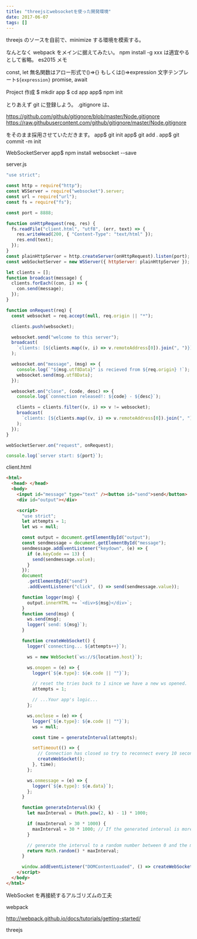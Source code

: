 ```yaml
---
title: "threejsとwebsocketを使った開発環境"
date: 2017-06-07
tags: []
---
```


threejs のソースを自前で、minimize する環境を模索する。

なんとなく webpack をメインに据えてみたい。
npm install -g xxx は適宜やるとして省略。
es2015 メモ

const, let
無名関数はアロー形式で()=>{} もしくは()=>expression
文字テンプレート`${expression}`
promise, await

Project 作成
$ mkdir app
$ cd app
app$ npm init

とりあえず git に登録しよう。
.gitignore は、

https://github.com/github/gitignore/blob/master/Node.gitignore
https://raw.githubusercontent.com/github/gitignore/master/Node.gitignore

をそのまま採用させていただきます。
app$ git init
app$ git add .
app$ git commit -m init

WebSocketServer
app$ npm install websocket --save

server.js

```javascript
"use strict";

const http = require("http");
const WSServer = require("websocket").server;
const url = require("url");
const fs = require("fs");

const port = 8888;

function onHttpRequest(req, res) {
  fs.readFile("client.html", "utf8", (err, text) => {
    res.writeHead(200, { "Content-Type": "text/html" });
    res.end(text);
  });
}
const plainHttpServer = http.createServer(onHttpRequest).listen(port);
const webSocketServer = new WSServer({ httpServer: plainHttpServer });

let clients = [];
function broadcast(message) {
  clients.forEach((con, i) => {
    con.send(message);
  });
}

function onRequest(req) {
  const websocket = req.accept(null, req.origin || "*");

  clients.push(websocket);

  websocket.send("welcome to this server");
  broadcast(
    `clients: [${clients.map((v, i) => v.remoteAddress[0]).join(", ")}]`
  );

  websocket.on("message", (msg) => {
    console.log(`"${msg.utf8Data}" is recieved from ${req.origin} !`);
    websocket.send(msg.utf8Data);
  });

  websocket.on("close", (code, desc) => {
    console.log(`connection released!: ${code} - ${desc}`);

    clients = clients.filter((v, i) => v != websocket);
    broadcast(
      `clients: [${clients.map((v, i) => v.remoteAddress[0]).join(", ")}]`
    );
  });
}

webSocketServer.on("request", onRequest);

console.log(`server start: ${port}`);
```

client.html

```html
<html>
  <head> </head>
  <body>
    <input id="message" type="text" /><button id="send">send</button>
    <div id="output"></div>

    <script>
      "use strict";
      let attempts = 1;
      let ws = null;

      const output = document.getElementById("output");
      const sendmessage = document.getElementById("message");
      sendmessage.addEventListener("keydown", (e) => {
        if (e.keyCode == 13) {
          send(sendmessage.value);
        }
      });
      document
        .getElementById("send")
        .addEventListener("click", () => send(sendmessage.value));

      function logger(msg) {
        output.innerHTML += `<div>${msg}</div>`;
      }
      function send(msg) {
        ws.send(msg);
        logger(`send: ${msg}`);
      }

      function createWebSocket() {
        logger(`connecting... ${attempts++}`);

        ws = new WebSocket(`ws://${location.host}`);

        ws.onopen = (e) => {
          logger(`${e.type}: ${e.code || ""}`);

          // reset the tries back to 1 since we have a new ws opened.
          attempts = 1;

          // ...Your app's logic...
        };

        ws.onclose = (e) => {
          logger(`${e.type}: ${e.code || ""}`);
          ws = null;

          const time = generateInterval(attempts);

          setTimeout(() => {
            // Connection has closed so try to reconnect every 10 seconds.
            createWebSocket();
          }, time);
        };

        ws.onmessage = (e) => {
          logger(`${e.type}: ${e.data}`);
        };
      }

      function generateInterval(k) {
        let maxInterval = (Math.pow(2, k) - 1) * 1000;

        if (maxInterval > 30 * 1000) {
          maxInterval = 30 * 1000; // If the generated interval is more than 30 seconds, truncate it down to 30 seconds.
        }

        // generate the interval to a random number between 0 and the maxInterval determined from above
        return Math.random() * maxInterval;
      }

      window.addEventListener("DOMContentLoaded", () => createWebSocket());
    </script>
  </body>
</html>
```

WebSocket を再接続するアルゴリズムの工夫

webpack

http://webpack.github.io/docs/tutorials/getting-started/

threejs
